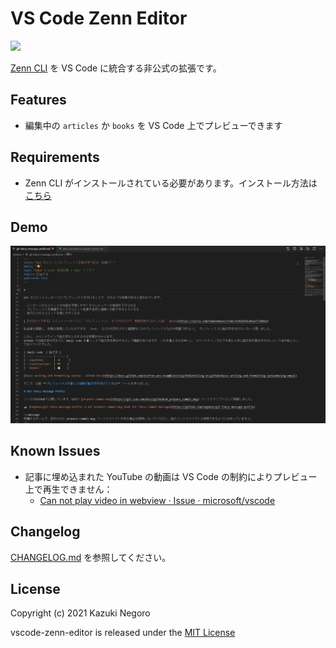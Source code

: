 # VS Code Zenn Editor

[![](https://img.shields.io/visual-studio-marketplace/v/negokaz.zenn-editor.svg)](https://marketplace.visualstudio.com/items?itemName=negokaz.zenn-editor)

[Zenn CLI](https://zenn.dev/zenn/articles/install-zenn-cli) を VS Code に統合する非公式の拡張です。

## Features

- 編集中の `articles` か `books` を VS Code 上でプレビューできます

## Requirements

- Zenn CLI がインストールされている必要があります。インストール方法は [こちら](https://zenn.dev/zenn/articles/install-zenn-cli)

## Demo

![demo](docs/images/demo.gif)

## Known Issues

- 記事に埋め込まれた YouTube の動画は VS Code の制約によりプレビュー上で再生できません：
    - [Can not play video in webview · Issue · microsoft/vscode](https://github.com/microsoft/vscode/issues/54097)

## Changelog

[CHANGELOG.md](CHANGELOG.md) を参照してください。

## License

Copyright (c) 2021 Kazuki Negoro

vscode-zenn-editor is released under the [MIT License](LICENSE)
